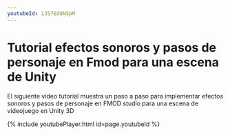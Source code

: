 ```yaml
---
youtubeId: iJ57Ed8NSpM
---      
```



# Tutorial efectos sonoros y pasos de personaje en Fmod para una escena de Unity

El siguiente video tutorial muestra un paso a paso para implementar efectos sonoros y pasos de personaje en FMOD studio para una escena de videojuego en Unity 3D

{% include youtubePlayer.html id=page.youtubeId %}

